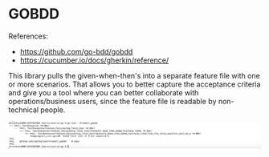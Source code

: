 # GOBDD

References: 
- https://github.com/go-bdd/gobdd
- https://cucumber.io/docs/gherkin/reference/

This library pulls the given-when-then's into a separate feature file with one or more scenarios. That allows you to better capture the acceptance criteria and 
give you a tool where you can better collaborate with operations/business users, since the feature file is readable by non-technical people.

![test output](test_output.png)
